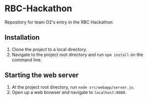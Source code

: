 # RBC-Hackathon
Repository for team O2's entry in the RBC Hackathon

## Installation
1. Clone the project to a local directory.
2. Navigate to the project root directory and run `npm install` on the command line.

## Starting the web server
1. At the project root directory, run `node src/webapp/server.js`.
2. Open up a web browser and navigate to `localhost:8080`.
